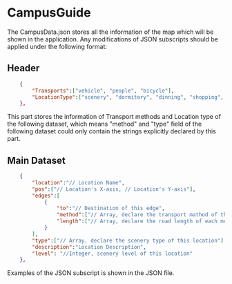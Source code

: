 # CampusGuide
The CampusData.json stores all the information of the map which will be shown in the application.
Any modifications of JSON subscripts should be applied under the following format:
## Header
``` JSON
    {
        "Transports":["vehicle", "people", "bicycle"],
        "LocationType":["scenery", "dormitory", "dinning", "shopping", "teaching", "administration", "complex", "others"]
    },
```
This part stores the information of Transport methods and Location type of the following dataset, which means "method" and "type" field of the following dataset could only contain the strings explicitly declared by this part.

## Main Dataset
``` JSON
    {
        "location":"// Location Name",
        "pos":["// Location's X-axis, // Location's Y-axis"],
        "edges":[
            {
                "to":"// Destination of this edge",
                "method":["// Array, declare the transport mathod of this edge"],
                "length":["// Array, declare the road length of each method mentioned above, must have the same length of 'method' "]
            }
        ],
        "type":["// Array, declare the scenery type of this location"],
        "description":"Location Description",
        "level": "//Integer, scenery level of this location"
    },
```

Examples of the JSON subscript is shown in the JSON file.
